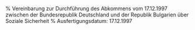 % Vereinbarung zur Durchführung des Abkommens vom 17.12.1997 zwischen der Bundesrepublik Deutschland und der Republik Bulgarien über Soziale Sicherheit
% Ausfertigungsdatum: 17.12.1997
 